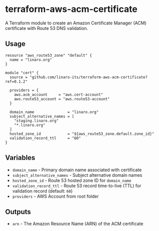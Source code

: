 # terraform-aws-acm-certificate

A Terraform module to create an Amazon Certificate Manager (ACM) certificate with Route 53 DNS validation.

## Usage

```hcl
resource "aws_route53_zone" "default" {
  name = "linaro.org"
}

module "cert" {
  source = "github.com/linaro-its/terraform-aws-acm-certificate?ref=0.1.2"

  providers = {
    aws.acm_account     = "aws.cert-account"
    aws.route53_account = "aws.route53-account"
  }

  domain_name               = "linaro.org"
  subject_alternative_names = [
    "staging.linaro.org"
    "*.linaro.org"
  ]
  hosted_zone_id            = "${aws_route53_zone.default.zone_id}"
  validation_record_ttl     = "60"
}
```

## Variables

- `domain_name` - Primary domain name associated with certificate
- `subject_alternative_names` - Subject alternative domain names
- `hosted_zone_id` - Route 53 hosted zone ID for `domain_name`
- `validation_record_ttl` - Route 53 record time-to-live (TTL) for validation record (default: `60`)
- `providers` - AWS Account from root folder

## Outputs

- `arn` - The Amazon Resource Name (ARN) of the ACM certificate
